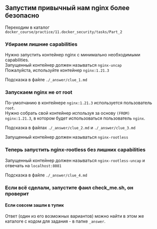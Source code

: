 ## Запустим привычный нам nginx более безопасно

Переходим в каталог `docker_course/practice/11.docker_security/tasks/Part_2`

### Убираем лишние capabilities

Нужно запустить контейнер nginx с минимально необходимыми capabilities.  
Запущенный контейнер должен называться `nginx-uncap`  
Пожалуйста, используйте контейнер `nginx:1.21.3`

Подсказка в файле `./_answer/clue_1.md`

### Запускаем nginx не от root

По-умолчанию в контейнере `nginx:1.21.3` используется пользователь `root`.  
Нужно собрать свой контейнер используя за основу `(FROM) nginx:1.21.3`, в котором будет использоваться пользователь `nginx`.

Подсказка в файлах `./_answer/clue_2.md` и `./_answer/clue_3.md`

Запущенный контейнер должен называться `nginx-rootless`

### Теперь запустить nginx-rootless без лишних capabilities

Запущенный контейнер должен называться `nginx-rootless-uncap` и отвечать на `localhost:8081`

Подсказка в файле `./_answer/clue_4.md`


### Если всё сделали, запустите фаил check_me.sh, он проверит

#### Если совсем зашли в тупик

Ответ (один из его возможных вариантов) можно найти в этом же каталоге с кодом для задания - в папке `_answer`.
